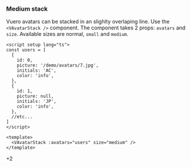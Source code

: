 ### Medium stack

Vuero avatars can be stacked in an slighlty overlaping line.
Use the `<VAvatarStack />` component. The component takes 2 props:
`avatars` and `size`. Available sizes are normal, `small` and `medium`.

<!--code-->

```vue
<script setup lang="ts">
const users = [
  {
    id: 0,
    picture: '/demo/avatars/7.jpg',
    initials: 'AC',
    color: 'info',
  },
  {
    id: 1,
    picture: null,
    initials: 'JP',
    color: 'info',
  },
  //etc...
]
</script>

<template>
  <VAvatarStack :avatars="users" size="medium" />
</template>
```

<!--/code-->

<!--example-->
<div class="avatar-stack">
    <VAvatar picture="https://vuero.cssninja.io/demo/avatars/7.jpg" size="medium" />
    <VAvatar initials="JO" color="info" size="medium" />
    <VAvatar picture="/images/avatars/svg/vuero-1.svg" size="medium" />
    <VAvatar picture="https://vuero.cssninja.io/demo/avatars/5.jpg" size="medium" />
    <VAvatar initials="CP" color="success" size="medium" />
    <VAvatar picture="https://vuero.cssninja.io/demo/avatars/5.jpg" size="medium" />
    <div class="v-avatar is-medium">
        <span class="avatar is-more">
            <span class="inner">
                <span>+2</span>
            </span>
        </span>
    </div>
</div>

<!--/example-->
